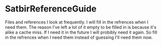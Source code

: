 SatbirReferenceGuide
====================

Files and references I look at frequently. I will fill in the refrences when I need them. The reason I've left a lot of it empty to be filled in is because it's alike a cache miss. If I need it in the future I will probibly need it again. So fill in the refrences when I need them instead of guessing I'll need them now.

